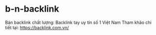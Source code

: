# b-n-backlink
Bán backlink chất lượng: Backlink tay uy tín số 1 Việt Nam
Tham khảo chi tiết tại: https://backlink.com.vn/
